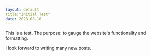 ```yaml
---
layout: default
title:"Initial Test"
date: 2023-08-10
---
```


This is a test. The purpose: to gauge the website's functionality and  formatting.

I look forward to writing many new posts.

